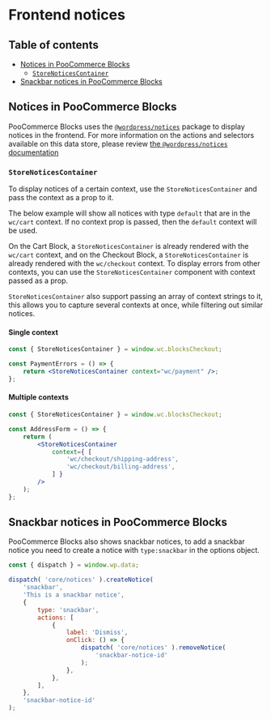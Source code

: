 # Frontend notices <!-- omit in toc -->

## Table of contents <!-- omit in toc -->

-   [Notices in PooCommerce Blocks](#notices-in-poocommerce-blocks)
    -   [`StoreNoticesContainer`](#storenoticescontainer)
-   [Snackbar notices in PooCommerce Blocks](#snackbar-notices-in-poocommerce-blocks)

## Notices in PooCommerce Blocks

PooCommerce Blocks uses the [`@wordpress/notices`](https://github.com/WordPress/gutenberg/blob/d9eb36d80e05b4e45b1ad8462c8bace4e9cf1f6f/docs/reference-guides/data/data-core-notices.md) package to display notices in the frontend. For more information on the actions and selectors available on this data store, please review [the `@wordpress/notices` documentation](https://github.com/WordPress/gutenberg/blob/d9eb36d80e05b4e45b1ad8462c8bace4e9cf1f6f/docs/reference-guides/data/data-core-notices.md)

### `StoreNoticesContainer`

To display notices of a certain context, use the `StoreNoticesContainer` and pass the context as a prop to it.

The below example will show all notices with type `default` that are in the `wc/cart` context. If no context prop is passed, then the `default` context will be used.

On the Cart Block, a `StoreNoticesContainer` is already rendered with the `wc/cart` context, and on the Checkout Block, a `StoreNoticesContainer` is already rendered with the `wc/checkout` context. To display errors from other contexts, you can use the `StoreNoticesContainer` component with context passed as a prop.

`StoreNoticesContainer` also support passing an array of context strings to it, this allows you to capture several contexts at once, while filtering out similar notices.

#### Single context

```jsx
const { StoreNoticesContainer } = window.wc.blocksCheckout;

const PaymentErrors = () => {
	return <StoreNoticesContainer context="wc/payment" />;
};
```

#### Multiple contexts

```jsx
const { StoreNoticesContainer } = window.wc.blocksCheckout;

const AddressForm = () => {
	return (
		<StoreNoticesContainer
			context={ [
				'wc/checkout/shipping-address',
				'wc/checkout/billing-address',
			] }
		/>
	);
};
```

## Snackbar notices in PooCommerce Blocks

PooCommerce Blocks also shows snackbar notices, to add a snackbar notice you need to create a notice with `type:snackbar` in the options object.

```js
const { dispatch } = window.wp.data;

dispatch( 'core/notices' ).createNotice(
	'snackbar',
	'This is a snackbar notice',
	{
		type: 'snackbar',
		actions: [
			{
				label: 'Dismiss',
				onClick: () => {
					dispatch( 'core/notices' ).removeNotice(
						'snackbar-notice-id'
					);
				},
			},
		],
	},
	'snackbar-notice-id'
);
```
